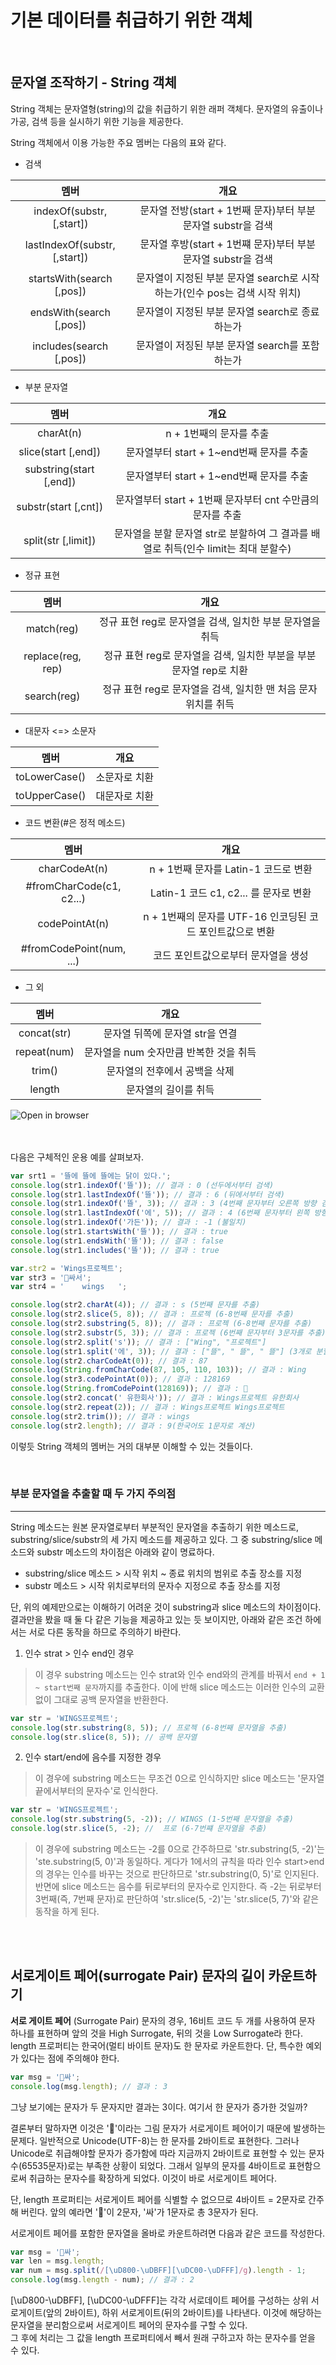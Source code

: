 # 기본 데이터를 취급하기 위한 객체

<br/>

## 문자열 조작하기 - String 객체
String 객체는 문자열형(string)의 값을 취급하기 위한 래퍼 객체다. 문자열의 유출이나 가공, 검색 등을 실시하기 위한 기능을 제공한다.

String 객체에서 이용 가능한 주요 멤버는 다음의 표와 같다.

* 검색

|멤버|개요|
|:---:|:---:|
|indexOf(substr, [,start])| 문자열 전방(start + 1번째 문자)부터 부분 문자열 substr을 검색 |
|lastIndexOf(substr, [,start])| 문자열 후방(start + 1번쨰 문자)부터 부분 문자열 substr을 검색 |
|startsWith(search [,pos])| 문자열이 지정된 부분 문자열 search로 시작하는가(인수 pos는 검색 시작 위치) |
|endsWith(search [,pos])| 문자열이 지정된 부분 문자열 search로 종료하는가 |
|includes(search [,pos])| 문자열이 저징된 부분 문자열 search를 포함하는가 |

* 부분 문자열

|멤버|개요|
|:---:|:---:|
|charAt(n)| n + 1번째의 문자를 추출 |
|slice(start [,end])| 문자열부터 start + 1~end번째 문자를 추출 |
|substring(start [,end])| 문자열부터 start + 1~end번째 문자를 추출 |
|substr(start [,cnt])| 문자열부터 start + 1번째 문자부터 cnt 수만큼의 문자를 추출 |
|split(str [,limit])| 문자열을 분할 문자열 str로 분할하여 그 결과를 배열로 취득(인수 limit는 최대 분할수)|

* 정규 표현

|멤버|개요|
|:---:|:---:|
|match(reg)| 정규 표현 reg로 문자열을 검색, 일치한 부분 문자열을 취득 |
|replace(reg, rep)| 정규 표현 reg로 문자열을 검색, 일치한 부분을 부분 문자열 rep로 치환 |
|search(reg)| 정규 표현 reg로 문자열을 검색, 일치한 맨 처음 문자 위치를 취득 |

* 대문자 <=> 소문자

|멤버|개요|
|:---:|:---:|
|toLowerCase()| 소문자로 치환 |
|toUpperCase()| 대문자로 치환 |

* 코드 변환(#은 정적 메소드)

|멤버|개요|
|:---:|:---:|
|charCodeAt(n)| n + 1번째 문자를 Latin-1 코드로 변환 |
| #fromCharCode(c1, c2...)| Latin-1 코드 c1, c2... 를 문자로 변환 |
|codePointAt(n)| n + 1번째의 문자를 UTF-16 인코딩된 코드 포인트값으로 변환 |
| #fromCodePoint(num, ...)| 코드 포인트값으로부터 문자열을 생성 |

* 그 외

|멤버|개요|
|:---:|:---:|
|concat(str)| 문자열 뒤쪽에 문자열 str을 연결 |
|repeat(num)| 문자열을 num 숫자만큼 반복한 것을 취득 |
|trim()| 문자열의 전후에서 공백을 삭제 |
|length| 문자열의 길이를 취득 |

![Open in browser](./img/strings.jpeg)

<br/><br/>
다음은 구체적인 운용 예를 살펴보자.

```javascript
var srt1 = '뜰에 뜰에 뜰에는 닭이 있다.';
console.log(str1.indexOf('뜰')); // 결과 : 0 (선두에서부터 검색)
console.log(str1.lastIndexOf('뜰')); // 결과 : 6 (뒤에서부터 검색)
console.log(str1.indexOf('뜰', 3)); // 결과 : 3 (4번째 문자부터 오른쪽 방향 검색)
console.log(str1.lastIndexOf('에', 5)); // 결과 : 4 (6번째 문자부터 왼쪽 방향 검색)
console.log(str1.indexOf('가든')); // 결과 : -1 (불일치)
console.log(str1.startsWith('뜰')); // 결과 : true
console.log(str1.endsWith('뜰')); // 결과 : false
console.log(str1.includes('뜰')); // 결과 : true

var.str2 = 'Wings프로젝트';
var str3 = '💩싸서'; 
var str4 = '	wings	';

console.log(str2.charAt(4)); // 결과 : s (5번째 문자를 추출)
console.log(str2.slice(5, 8)); // 결과 : 프로젝 (6-8번째 문자를 추출)
console.log(str2.substring(5, 8)); // 결과 : 프로젝 (6-8번째 문자를 추출)
console.log(str2.substr(5, 3)); // 결과 : 프로젝 (6번째 문자부터 3문자를 추출)
console.log(str2.split('s')); // 결과 : ["Wing", "프로젝트"]
console.log(str1.split('에', 3)); // 결과 : ["뜰", " 뜰", " 뜰"] (3개로 분할)
console.log(str2.charCodeAt(0)); // 결과 : 87
console.log(String.fromCharCode(87, 105, 110, 103)); // 결과 : Wing
console.log(str3.codePointAt(0)); // 결과 : 128169
console.log(String.fromCodePoint(128169)); // 결과 : 💩
console.log(str2.concat(' 유한회사')); // 결과 : Wings프로젝트 유한회사
console.log(str2.repeat(2)); // 결과 : Wings프로젝트 Wings프로젝트
console.log(str2.trim()); // 결과 : wings
console.log(str2.length); // 결과 : 9(한국어도 1문자로 계산)
```
이렇듯 String 객체의 멤버는 거의 대부분 이해할 수 있는 것들이다.

<br/>

### 부분 문자열을 추출할 때 두 가지 주의점
---
String 메소드는 원본 문자열로부터 부분적인 문자열을 추출하기 위한 메소드로, substring/slice/substr의 세 가지 메소드를 제공하고 있다. 그 중 substring/slice 메소드와 substr 메소드의 차이점은 아래와 같이 명료하다.

* substring/slice 메소드 > 시작 위치 ~ 종료 위치의 범위로 추출 장소를 지정
* substr 메소드 > 시작 위치로부터의 문자수 지정으로 추출 장소를 지정

단, 위의 예제만으로는 이해하기 어려운 것이 substring과 slice 메소드의 차이점이다. 결과만을 봤을 때 둘 다 같은 기능을 제공하고 있는 듯 보이지만, 아래와 같은 조건 하에서는 서로 다른 동작을 하므로 주의하기 바란다.

1. 인수 strat > 인수 end인 경우

>이 경우 substring 메소드는 인수 strat와 인수 end와의 관계를 바꿔서 `end + 1 ~ start번째 문자`까지를 추출한다.
>이에 반해 slice 메소드는 이러한 인수의 교환 없이 그대로 공백 문자열을 반환한다.

```javascript
var str = 'WINGS프로젝트';
console.log(str.substring(8, 5)); // 프로젝 (6-8번째 문자열을 추출)
console.log(str.slice(8, 5)); // 공백 문자열
```

2. 인수 start/end에 음수를 지정한 경우

>이 경우에 substring 메소드는 무조건 0으로 인식하지만 slice 메소드는 '문자열 끝에서부터의 문자수'로 인식한다.

```javascript
var str = 'WINGS프로젝트';
console.log(str.substring(5, -2)); // WINGS (1-5번째 문자열을 추출)
console.log(str.slice(5, -2); //  프로 (6-7번쨰 문자열을 추출)
```
>이 경우에 substring 메소드는 -2를 0으로 간주하므로 'str.substring(5, -2)'는 'ste.substring(5, 0)'과 동일하다. 게다가 1에서의 규칙을 따라 인수 start>end의 경우는 인수를 바꾸는 것으로 판단하므로 'str.substring(0, 5)'로 인지된다.<br/>
>반면에 slice 메소드는 음수를 뒤로부터의 문자수로 인지한다. 즉 -2는 뒤로부터 3번째(즉, 7번째 문자)로 판단하여 'str.slice(5, -2)'는 'str.slice(5, 7)'와 같은 동작을 하게 된다.


<br/><br/>

## 서로게이트 페어(surrogate Pair) 문자의 길이 카운트하기
**서로 게이트 페어** (Surrogate Pair) 문자의 경우, 16비트 코드 두 개를 사용하여 문자 하나를 표현하며
앞의 것을 High Surrogate, 뒤의 것을 Low Surrogate라 한다.
<br/>
length 프로퍼티는 한국어(멀티 바이트 문자)도 한 문자로 카운트한다. 단, 특수한 예외가 있다는 점에 주의해야 한다.

```javascript
var msg = '💩싸';
console.log(msg.length); // 결과 : 3
```

그냥 보기에는 문자가 두 문자지만 결과는 3이다. 여기서 한 문자가 증가한 것일까?<br/>

결론부터 말하자면 이것은 '💩'이라는 그림 문자가 서로게이트 페어이기 때문에 발생하는 문제다. 일반적으로 Unicode(UTF-8)는 한 문자를 2바이트로 표현한다. 그러나 Unicode로 취급해야할 문자가 증가함에 따라 지금까지 2바이트로 표현할 수 있는 문자수(65535문자)로는 부족한 상황이 되었다. 그래서 일부의 문자를 4바이트로 표현함으로써 취급하는 문자수를 확장하게 되었다. 이것이 바로 서로게이트 페어다.<br/>

단, length 프로퍼티는 서로게이트 페어를 식별할 수 없으므로 4바이트 = 2문자로 간주해 버린다. 앞의 예라면 '💩'이 2문자, '싸'가 1문자로 총 3문자가 된다. <br/>

서로게이트 페어를 포함한 문자열을 올바로 카운트하려면 다음과 같은 코드를 작성한다.

```javascript
var msg = '💩싸';
var len = msg.length;
var num = msg.split(/[\uD800-\uDBFF][\uDC00-\uDFFF]/g).length - 1;
console.log(msg.length - num); // 결과 : 2
```

[\uD800-\uDBFF], [\uDC00-\uDFFF]는 각각 서로데이트 페어를 구성하는 상위 서로게이트(앞의 2바이트), 하위 서로게이트(뒤의 2바이트)를 나타낸다. 이것에 해당하는 문자열을 분리함으로써 서로게이트 페어의 문자수를 구할 수 있다. <br/>
그 후에 처리는 그 값을 length 프로퍼티에서 빼서 원래 구하고자 하는 문자수를 얻을 수 있다.
